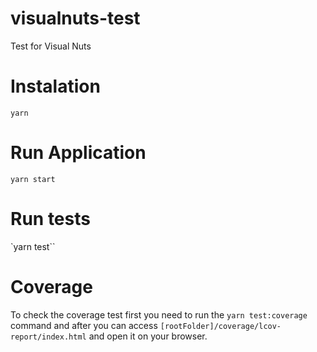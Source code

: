 # visualnuts-test
Test for Visual Nuts

# Instalation
`yarn`

# Run Application
`yarn start`

# Run tests
`yarn test``

# Coverage
To check the coverage test first you need to run the `yarn test:coverage` command and after you can access `[rootFolder]/coverage/lcov-report/index.html` and open it on your browser. 
